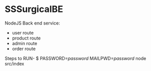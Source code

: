 # SSSurgicalBE

NodeJS Back end service:
- user route
- product route
- admin route
- order route

Steps to RUN-
$ PASSWORD=_password_ MAILPWD=_password_ node src/index